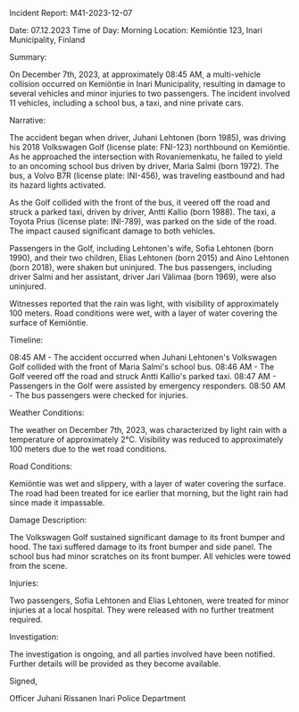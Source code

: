 Incident Report: M41-2023-12-07

Date: 07.12.2023
Time of Day: Morning
Location: Kemiöntie 123, Inari Municipality, Finland

Summary:

On December 7th, 2023, at approximately 08:45 AM, a multi-vehicle collision occurred on Kemiöntie in Inari Municipality, resulting in damage to several vehicles and minor injuries to two passengers. The incident involved 11 vehicles, including a school bus, a taxi, and nine private cars.

Narrative:

The accident began when driver, Juhani Lehtonen (born 1985), was driving his 2018 Volkswagen Golf (license plate: FNI-123) northbound on Kemiöntie. As he approached the intersection with Rovaniemenkatu, he failed to yield to an oncoming school bus driven by driver, Maria Salmi (born 1972). The bus, a Volvo B7R (license plate: INI-456), was traveling eastbound and had its hazard lights activated.

As the Golf collided with the front of the bus, it veered off the road and struck a parked taxi, driven by driver, Antti Kallio (born 1988). The taxi, a Toyota Prius (license plate: INI-789), was parked on the side of the road. The impact caused significant damage to both vehicles.

Passengers in the Golf, including Lehtonen's wife, Sofia Lehtonen (born 1990), and their two children, Elias Lehtonen (born 2015) and Aino Lehtonen (born 2018), were shaken but uninjured. The bus passengers, including driver Salmi and her assistant, driver Jari Välimaa (born 1969), were also uninjured.

Witnesses reported that the rain was light, with visibility of approximately 100 meters. Road conditions were wet, with a layer of water covering the surface of Kemiöntie.

Timeline:

08:45 AM - The accident occurred when Juhani Lehtonen's Volkswagen Golf collided with the front of Maria Salmi's school bus.
08:46 AM - The Golf veered off the road and struck Antti Kallio's parked taxi.
08:47 AM - Passengers in the Golf were assisted by emergency responders.
08:50 AM - The bus passengers were checked for injuries.

Weather Conditions:

The weather on December 7th, 2023, was characterized by light rain with a temperature of approximately 2°C. Visibility was reduced to approximately 100 meters due to the wet road conditions.

Road Conditions:

Kemiöntie was wet and slippery, with a layer of water covering the surface. The road had been treated for ice earlier that morning, but the light rain had since made it impassable.

Damage Description:

The Volkswagen Golf sustained significant damage to its front bumper and hood. The taxi suffered damage to its front bumper and side panel. The school bus had minor scratches on its front bumper. All vehicles were towed from the scene.

Injuries:

Two passengers, Sofia Lehtonen and Elias Lehtonen, were treated for minor injuries at a local hospital. They were released with no further treatment required.

Investigation:

The investigation is ongoing, and all parties involved have been notified. Further details will be provided as they become available.

Signed,

Officer Juhani Rissanen
Inari Police Department